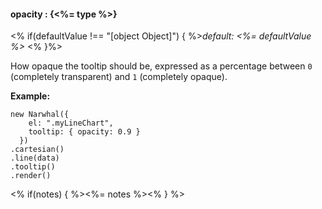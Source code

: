 #### **opacity** : {<%= type %>}

<% if(defaultValue !== "[object Object]") { %>*default: <%= defaultValue %>* <% }%>

How opaque the tooltip should be, expressed as a percentage between `0` (completely transparent) and `1` (completely opaque).

 **Example:**

	new Narwhal({
	    el: ".myLineChart",
	    tooltip: { opacity: 0.9 }
	  })
	.cartesian()
	.line(data)
	.tooltip()
	.render()

<% if(notes) { %><%= notes %><% } %>

